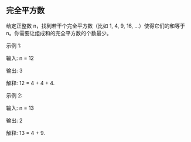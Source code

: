 ## 完全平方数

给定正整数 n，找到若干个完全平方数（比如 1, 4, 9, 16, ...）使得它们的和等于 n。你需要让组成和的完全平方数的个数最少。

示例 1:

输入: n = 12

输出: 3 

解释: 12 = 4 + 4 + 4.

示例 2:

输入: n = 13

输出: 2

解释: 13 = 4 + 9.